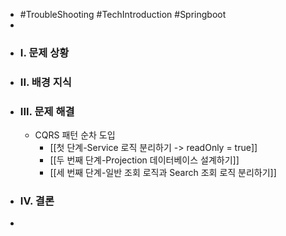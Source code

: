 - #TroubleShooting #TechIntroduction #Springboot
-
- ### I. 문제 상황
- ### II. 배경 지식
- ### III. 문제 해결
	- CQRS 패턴 순차 도입
		- [[첫 단계-Service 로직 분리하기 -> readOnly = true]]
		- [[두 번째 단계-Projection 데이터베이스 설계하기]]
		- [[세 번째 단계-일반 조회 로직과 Search 조회 로직 분리하기]]
- ### IV. 결론
-